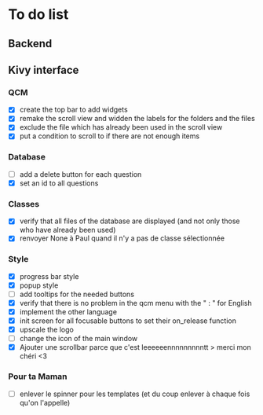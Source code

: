# To do list

## Backend

## Kivy interface

### QCM

- [x] create the top bar to add widgets
- [x] remake the scroll view and widden the labels for the folders and the files
- [x] exclude the file which has already been used in the scroll view
- [x] put a condition to scroll to if there are not enough items

### Database

- [ ] add a delete button for each question
- [x] set an id to all questions

### Classes

- [x] verify that all files of the database are displayed (and not only those who have already been used)
- [x] renvoyer None à Paul quand il n'y a pas de classe sélectionnée

### Style 

- [x] progress bar style
- [x] popup style
- [ ] add tooltips for the needed buttons
- [x] verify that there is no problem in the qcm menu with the " : " for English
- [x] implement the other language
- [x] init screen for all focusable buttons to set their on_release function
- [x] upscale the logo
- [ ] change the icon of the main window
- [x] Ajouter une scrollbar parce que c'est leeeeeennnnnnnnntt > merci mon chéri <3

### Pour ta Maman

- [ ] enlever le spinner pour les templates (et du coup enlever à chaque fois qu'on l'appelle)